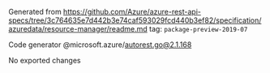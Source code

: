 Generated from https://github.com/Azure/azure-rest-api-specs/tree/3c764635e7d442b3e74caf593029fcd440b3ef82/specification/azuredata/resource-manager/readme.md tag: `package-preview-2019-07`

Code generator @microsoft.azure/autorest.go@2.1.168

No exported changes